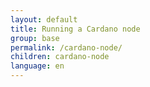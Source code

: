 ```yaml
---
layout: default
title: Running a Cardano node
group: base
permalink: /cardano-node/
children: cardano-node
language: en
---
```

